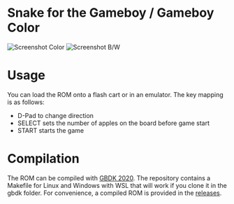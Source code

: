 # Snake for the Gameboy / Gameboy Color

![Screenshot Color](https://github.com/reini1305/gb_snake/raw/main/images/screenshot_color.png)
![Screenshot B/W](https://github.com/reini1305/gb_snake/raw/main/images/screenshot_bw.png)

# Usage
You can load the ROM onto a flash cart or in an emulator. The key mapping is as follows:
- D-Pad to change direction
- SELECT sets the number of apples on the board before game start
- START starts the game

# Compilation
The ROM can be compiled with [GBDK 2020](https://github.com/gbdk-2020/gbdk-2020). The repository contains a Makefile for Linux and Windows with WSL that will work if you clone it in the gbdk folder. For convenience, a compiled ROM is provided in the [releases](https://github.com/reini1305/gb_snake/releases).
